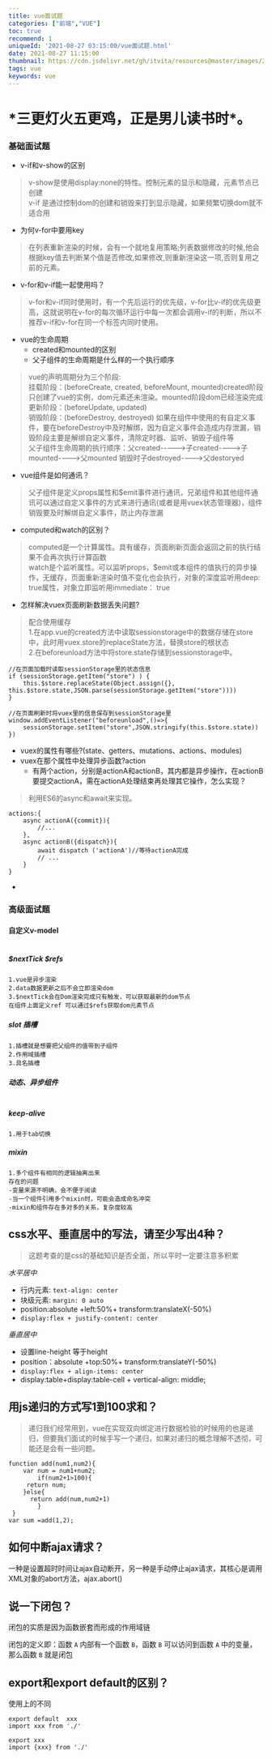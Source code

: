 ```yaml
---
title: vue面试题
categories: ["前端","VUE"]
toc: true
recommend: 1
uniqueId: '2021-08-27 03:15:00/vue面试题.html'
date: 2021-08-27 11:15:00
thumbnail: https://cdn.jsdelivr.net/gh/itvita/resources@master/images/20210827111747.jpeg
tags: vue
keywords: vue
---
```


# ***三更灯火五更鸡，正是男儿读书时\*。**

### 基础面试题

- v-if和v-show的区别
> v-show是使用display:none的特性。控制元素的显示和隐藏，元素节点已创建  
v-if 是通过控制dom的创建和销毁来打到显示隐藏，如果频繁切换dom就不适合用
- 为何v-for中要用key
> 在列表重新渲染的时候，会有一个就地复用策略;列表数据修改的时候,他会根据key值去判断某个值是否修改,如果修改,则重新渲染这一项,否则复用之前的元素。
- v-for和v-if能一起使用吗？
> v-for和v-if同时使用时，有一个先后运行的优先级，v-for比v-if的优先级更高，这就说明在v-for的每次循环运行中每一次都会调用v-if的判断，所以不推荐v-if和v-for在同一个标签内同时使用。
- vue的生命周期
    - created和mounted的区别
    - 父子组件的生命周期是什么样的一个执行顺序
> vue的声明周期分为三个阶段:  
挂载阶段：(beforeCreate,  created,  beforeMount,  mounted)created阶段只创建了vue的实例，dom元素还未渲染。mounted阶段dom已经渲染完成  
更新阶段：(beforeUpdate, updated)  
销毁阶段：(beforeDestroy, destroyed) 如果在组件中使用的有自定义事件，要在beforeDestroy中及时解绑，因为自定义事件会造成内存泄漏，销毁阶段主要是解绑自定义事件，清除定时器、监听、销毁子组件等  
父子组件生命周期的执行顺序：父created----->子created---->子mounted---->父mounted  销毁时子destroyed---->父destoryed
- vue组件是如何通讯？
> 父子组件是定义props属性和$emit事件进行通讯，兄弟组件和其他组件通讯可以通过自定义事件的方式来进行通讯(或者是用vuex状态管理器)，组件销毁要及时解绑自定义事件，防止内存泄漏
- computed和watch的区别？
> computed是一个计算属性。具有缓存，页面刷新页面会返回之前的执行结果不会再次执行计算函数  
watch是个监听属性。可以监听props，$emit或本组件的值执行的异步操作，无缓存，页面重新渲染时值不变化也会执行，对象的深度监听用deep: true属性，对象立即监听用immediate： true
- 怎样解决vuex页面刷新数据丢失问题?
> 配合使用缓存  
1.在app.vue的created方法中读取sessionstorage中的数据存储在store中，此时用vuex.store的replaceState方法，替换store的根状态  
2.在beforeunload方法中将store.state存储到sessionstorage中。
```
//在页面加载时读取sessionStorage里的状态信息
if (sessionStorage.getItem("store") ) {
    this.$store.replaceState(Object.assign({}, this.$store.state,JSON.parse(sessionStorage.getItem("store"))))
}

//在页面刷新时将vuex里的信息保存到sessionStorage里
window.addEventListener("beforeunload",()=>{
    sessionStorage.setItem("store",JSON.stringify(this.$store.state))
})

```
- vuex的属性有哪些?(state、getters、mutations、actions、modules)
- vuex在那个属性中处理异步函数?action
    - 有两个action，分别是actionA和actionB，其内都是异步操作，在actionB要提交actionA，需在actionA处理结束再处理其它操作，怎么实现？
 >利用ES6的async和await来实现。 
```
actions:{
    async actionA({commit}){
        //...
    },
    async actionB({dispatch}){
        await dispatch ('actionA')//等待actionA完成
        // ... 
    }
}
```
-


### 高级面试题

#### 自定义v-model
``` 

```
##### $nextTick $refs
```
1.vue是异步渲染
2.data数据更新之后不会立即渲染dom
3.$nextTick会在Dom渲染完成只有触发，可以获取最新的dom节点
在组件上面定义ref 可以通过$refs获取dom元素节点
```
##### slot 插槽
```
1.插槽就是想要把父组件的值带到子组件
2.作用域插槽
3.具名插槽
```
##### 动态、异步组件
```

```
##### keep-alive
```
1.用于tab切换
```
##### mixin
```
1.多个组件有相同的逻辑抽离出来
存在的问题
-变量来源不明确，会不便于阅读
-当一个组件引用多个mixin时，可能会造成命名冲突
-mixin和组件存在多对多的关系，复杂度较高
```

## css水平、垂直居中的写法，请至少写出4种？

> 这题考查的是css的基础知识是否全面，所以平时一定要注意多积累

*水平居中*

- 行内元素: `text-align: center`
- 块级元素: `margin: 0 auto`
- position:absolute +left:50%+ transform:translateX(-50%)
- `display:flex + justify-content: center`

*垂直居中*

- 设置line-height 等于height
- position：absolute +top:50%+ transform:translateY(-50%)
- `display:flex + align-items: center`
- display:table+display:table-cell + vertical-align: middle;

## 用js递归的方式写1到100求和？

> 递归我们经常用到，vue在实现双向绑定进行数据检验的时候用的也是递归，但要我们面试的时候手写一个递归，如果对递归的概念理解不透彻，可能还是会有一些问题。

```text
function add(num1,num2){
	var num = num1+num2;
        if(num2+1>100){
	 return num;
	}else{
	  return add(num,num2+1)
        }
 }
var sum =add(1,2);         
```

## 如何中断ajax请求？

一种是设置超时时间让ajax自动断开，另一种是手动停止ajax请求，其核心是调用XML对象的abort方法，ajax.abort()

## 说一下闭包？

闭包的实质是因为函数嵌套而形成的作用域链

闭包的定义即：函数 `A` 内部有一个函数 `B`，函数 `B` 可以访问到函数 `A` 中的变量，那么函数 `B` 就是闭包

## export和export default的区别？

使用上的不同

```text
export default  xxx
import xxx from './'

export xxx
import {xxx} from './'
```

